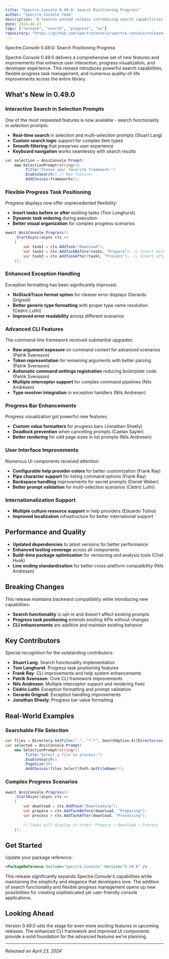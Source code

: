 ```yaml
---
title: "Spectre.Console 0.49.0: Search Positioning Progress"
author: "Spectre.Console Team"
description: "A feature-packed release introducing search capabilities in selection prompts, flexible progress task positioning, enhanced exception formatting, and numerous UI improvements."
date: 2024-04-23
tags: ["release", "search", "progress", "ui"]
repository: "https://github.com/spectreconsole/spectre.console/releases/tag/0.49.0"
---
```


Spectre.Console 0.49.0: Search Positioning Progress

Spectre.Console 0.49.0 delivers a comprehensive set of new features and improvements that enhance user interaction, progress visualization, and developer experience. This release introduces powerful search capabilities, flexible progress task management, and numerous quality-of-life improvements across the entire library.

## What's New in 0.49.0

### Interactive Search in Selection Prompts

One of the most requested features is now available - search functionality in selection prompts:

- **Real-time search** in selection and multi-selection prompts (Stuart Lang)
- **Custom search logic** support for complex item types
- **Smooth filtering** that preserves user experience
- **Keyboard navigation** works seamlessly with search results

```csharp
var selection = AnsiConsole.Prompt(
    new SelectionPrompt<string>()
        .Title("Choose your favorite framework:")
        .EnableSearch() // New feature!
        .AddChoices(frameworks));
```

### Flexible Progress Task Positioning

Progress displays now offer unprecedented flexibility:

- **Insert tasks before or after** existing tasks (Tom Longhurst)
- **Dynamic task ordering** during execution
- **Better visual organization** for complex progress scenarios

```csharp
await AnsiConsole.Progress()
    .StartAsync(async ctx =>
    {
        var task1 = ctx.AddTask("Download");
        var task2 = ctx.AddTaskBefore(task1, "Prepare"); // Insert before
        var task3 = ctx.AddTaskAfter(task1, "Process");  // Insert after
    });
```

### Enhanced Exception Handling

Exception formatting has been significantly improved:

- **NoStackTrace format option** for cleaner error displays (Gerardo Grignoli)
- **Better generic type formatting** with proper type name resolution (Cédric Luthi)
- **Improved error readability** across different scenarios

### Advanced CLI Features

The command-line framework received substantial upgrades:

- **Raw argument exposure** on command context for advanced scenarios (Patrik Svensson)
- **Token representation** for remaining arguments with better parsing (Patrik Svensson)
- **Automatic command settings registration** reducing boilerplate code (Patrik Svensson)
- **Multiple interceptor support** for complex command pipelines (Nils Andresen)
- **Type resolver integration** in exception handlers (Nils Andresen)

### Progress Bar Enhancements

Progress visualization got powerful new features:

- **Custom value formatters** for progress bars (Jonathan Sheely)
- **Deadlock prevention** when cancelling prompts (Caelan Sayler)
- **Better rendering** for odd page sizes in list prompts (Nils Andresen)

### User Interface Improvements

Numerous UI components received attention:

- **Configurable help provider colors** for better customization (Frank Ray)
- **Pipe character support** for listing command options (Frank Ray)
- **Backspace handling** improvements for secret prompts (Daniel Weber)
- **Better prompt validation** for multi-selection scenarios (Cédric Luthi)

### Internationalization Support

- **Multiple culture resource support** in help providers (Eduardo Tolino)
- **Improved localization** infrastructure for better international support

## Performance and Quality

- **Updated dependencies** to latest versions for better performance
- **Enhanced testing coverage** across all components
- **Build-time package optimization** for versioning and analysis tools (Chet Husk)
- **Line ending standardization** for better cross-platform compatibility (Nils Andresen)

## Breaking Changes

This release maintains backward compatibility while introducing new capabilities:

- **Search functionality** is opt-in and doesn't affect existing prompts
- **Progress task positioning** extends existing APIs without changes
- **CLI enhancements** are additive and maintain existing behavior

## Key Contributors

Special recognition for the outstanding contributors:

- **Stuart Lang**: Search functionality implementation
- **Tom Longhurst**: Progress task positioning features  
- **Frank Ray**: CLI improvements and help system enhancements
- **Patrik Svensson**: Core CLI framework improvements
- **Nils Andresen**: Multiple interceptor support and rendering fixes
- **Cédric Luthi**: Exception formatting and prompt validation
- **Gerardo Grignoli**: Exception handling improvements
- **Jonathan Sheely**: Progress bar value formatting

## Real-World Examples

### Searchable File Selection

```csharp
var files = Directory.GetFiles(".", "*.*", SearchOption.AllDirectories);
var selected = AnsiConsole.Prompt(
    new SelectionPrompt<string>()
        .Title("Select a file to process:")
        .EnableSearch()
        .PageSize(20)
        .AddChoices(files.Select(Path.GetFileName)));
```

### Complex Progress Scenarios

```csharp
await AnsiConsole.Progress()
    .StartAsync(async ctx =>
    {
        var download = ctx.AddTask("Downloading");
        var prepare = ctx.AddTaskBefore(download, "Preparing");
        var process = ctx.AddTaskAfter(download, "Processing");
        
        // Tasks will display in order: Prepare → Download → Process
    });
```

## Get Started

Update your package reference:

```xml
<PackageReference Include="Spectre.Console" Version="0.49.0" />
```

This release significantly expands Spectre.Console's capabilities while maintaining the simplicity and elegance that developers love. The addition of search functionality and flexible progress management opens up new possibilities for creating sophisticated yet user-friendly console applications.

## Looking Ahead

Version 0.49.0 sets the stage for even more exciting features in upcoming releases. The enhanced CLI framework and improved UI components provide a solid foundation for the advanced features we're planning.

---

*Released on April 23, 2024*
